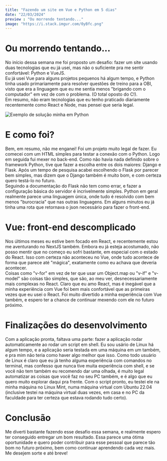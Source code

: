 ```yaml
---
title: "Fazendo um site em Vue e Python em 5 dias"
date: "22/03/2024"
preview : "Ou morrendo tentando..."
image: "https://i.stack.imgur.com/0yBfc.png"
---
```


# Ou morrendo tentando...

No início dessa semana me foi proposto um desafio: fazer um site usando duas tecnologias que eu já usei, mas não o suficiente pra me sentir confortável: Python e VueJS.\
Eu já usei Vue para alguns projetos pequenos há algum tempo, e Python tinha usado primariamente para resolver questões de treino para a OBI, visto que era a linguagem que eu me sentia menos "brigando com o computador" em vez de com o problema. (O total oposto do C!).\
Em resumo, não eram tecnologias que eu tenho praticado diariamente recentemente como React e Node, mas pensei que seria legal.

![Exemplo de solução minha em Python](https://i.stack.imgur.com/0yBfc.png)

# E como foi?

Bem, em resumo, não me enganei! Foi um projeto muito legal de fazer. Eu comecei com um HTML simples para testar a conexão com o Python. Logo em seguida fui mexer no back-end. Como não havia nada definido sobre o framework Python, tive que fazer a escolha entre os dois maiores: Django e Flask. Após um tempo de pesquisa acabei escolhendo o Flask por parecer bem simples, mas dizem que o Django também é muito bom, e com certeza quero testá-lo no futuro.\
Seguindo a documentação do Flask não tem como errar, e fazer a configuração básica do servidor é incrivelmente simples. Python em geral realmente parece uma linguagem única, onde tudo é resolvido com bem menos "burocracia" que nas outras linguagens. Em alguns minutos eu já tinha uma rota que retornava o json necessário para fazer o front-end.

# Vue: front-end descomplicado

Nos últimos meses eu estive bem focado em React, e recentemente estou me aventurando no NextJS também. Embora eu já esteja acostumado, não posso mentir que no começo eu sofri bastante, em especial com o estado do React. Isso com certeza não aconteceu no Vue, onde tudo acontece de forma que parece até "mágica", exatamente como eu achava que deveria acontecer.  
Coisas como "v-for" em vez de ter que usar um Object.map ou "v-if" e "v-model" são coisas tão simples, que são, ao meu ver, desnecessariamente mais complexas no React. Claro que eu amo React, mas é inegável que a minha experiência com Vue foi bem mais confortável que as primeiras vezes que eu usei o React. Foi muito divertido a minha experiência com Vue também, e espero ter a chance de continuar mexendo com ele no futuro próximo.

# Finalizações do desenvolvimento

Com a aplicação pronta, faltava uma parte: fazer a aplicação rodar automaticamente ao rodar um script em shell. Eu sou usário de Linux há algum tempo, e a aplicação seria testada em uma máquina em um também, e pra mim não teria como haver algo melhor que isso. Como todo usuário de Linux é claro que eu já tenho alguma experiência com comandos no terminal, mas confesso que nunca tive muita experiência com shell, e se você não tem também eu recomendo dar uma olhada, é muito legal automatizar as coisas que você faz no seu PC também, e é algo que eu quero muito explorar daqui pra frente. Com o script pronto, eu testei ele na minha máquina no Linux Mint, numa máquina virtual com Ubuntu 22.04 (inclusive testei na máquina virtual duas vezes, em casa e no PC da faculdade para ter certeza que estava rodando tudo certo).

# Conclusão

Me diverti bastante fazendo esse desafio essa semana, e realmente espero ter conseguido entregar um bom resultado. Essa parece uma ótima oportunidade e quero poder contribuir para esse pessoal que parece tão bom no futuro próximo, bem como continuar aprendendo cada vez mais. Me desejem sorte e até breve!
